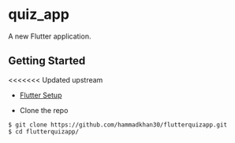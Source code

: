 # quiz_app

A new Flutter application.

## Getting Started

<<<<<<< Updated upstream
* [Flutter Setup](https://flutter.io/setup/)

* Clone the repo
```
$ git clone https://github.com/hammadkhan30/flutterquizapp.git
$ cd flutterquizapp/
```

